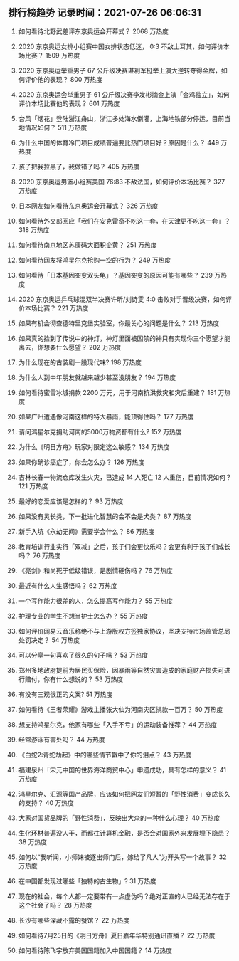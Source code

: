 
## 排行榜趋势 记录时间：2021-07-26 06:06:31
  
  1. 如何看待北野武差评东京奥运会开幕式？ 2068 万热度
    
  2. 2020 东京奥运女排小组赛中国女排状态低迷， 0:3 不敌土耳其，如何评价本场比赛？ 1509 万热度
    
  3. 2020 东京奥运举重男子 67 公斤级决赛谌利军挺举上演大逆转夺得金牌，如何评价他的表现？ 800 万热度
    
  4. 2020 东京奥运会举重男子 61 公斤级决赛李发彬摘金上演「金鸡独立」，如何评价本场比赛他的表现？ 601 万热度
    
  5. 台风「烟花」登陆浙江舟山，浙江多处海水倒灌，上海地铁部分停运，目前当地情况如何？ 511 万热度
    
  6. 为什么中国的体育冷门项目成绩普遍要比热门项目好？原因是什么？ 449 万热度
    
  7. 孩子把我拉黑了，我做错了吗？ 405 万热度
    
  8. 2020 东京奥运男篮小组赛美国 76:83 不敌法国，如何评价本场比赛？ 327 万热度
    
  9. 日本网友如何看待东京奥运会开幕式？ 326 万热度
    
  10. 如何看待外交部回应「我们在安克雷奇不吃这一套，在天津更不吃这一套」？ 318 万热度
    
  11. 如何看待南京地区苏康码大面积变黄？ 251 万热度
    
  12. 如何看待网友将鸿星尔克抢购一空的行为？ 249 万热度
    
  13. 如何看待「日本基因突变双头龟」？基因突变的原因可能有哪些？ 239 万热度
    
  14. 2020 东京奥运乒乓球混双半决赛许昕/刘诗雯 4:0 击败对手晋级决赛，如何评价本场比赛？ 221 万热度
    
  15. 如果有机会彻查德特里克堡实验室，你最关心的问题是什么？ 213 万热度
    
  16. 如果真的捡到了传说中的神灯，神灯里面被囚禁的神只有实现你三个愿望才能离去，你想要什么愿望？ 202 万热度
    
  17. 为什么现在的古装剧一股现代味? 198 万热度
    
  18. 为什么人到中年朋友就越来越少甚至没朋友？ 194 万热度
    
  19. 如何看待蜜雪冰城捐款 2200 万元，用于河南抗洪救灾和灾后重建？ 181 万热度
    
  20. 如果广州遭遇像河南这样的特大暴雨，能顶得住吗？ 177 万热度
    
  21. 请问鸿星尔克捐助河南的5000万物资都有什么? 152 万热度
    
  22. 为什么《明日方舟》玩家对限定这么敏感？ 134 万热度
    
  23. 如果你确诊癌症了，你会怎么办？ 126 万热度
    
  24. 吉林长春一物流仓库发生火灾，已造成 14 人死亡 12 人重伤，目前情况如何？ 121 万热度
    
  25. 最好的恋爱应该是怎样的？ 93 万热度
    
  26. 如果没有灵长类，下一批进化智慧的会不会是犬类？ 87 万热度
    
  27. 新手入坑《永劫无间》需要学会什么？ 86 万热度
    
  28. 教育培训行业实行「双减」之后，孩子们会更快乐吗？会更有利于孩子们成长吗？ 76 万热度
    
  29. 《亮剑》和尚死于低级错误，是剧情硬伤吗？ 76 万热度
    
  30. 最近有什么人生感悟吗？ 62 万热度
    
  31. 一个写作能力很差的人，怎么提高写作能力？ 55 万热度
    
  32. 护理专业的学生不想当护士怎么办？ 55 万热度
    
  33. 如何评价网易云音乐称绝不与上游版权方签独家协议，坚决支持市场监管总局处罚决定？ 54 万热度
    
  34. 可以分享一句喜欢了很久的句子吗？ 53 万热度
    
  35. 郑州多地政府提前为居民买保险，因暴雨等自然灾害造成的家庭财产损失可进行赔付，你有什么想说的？ 53 万热度
    
  36. 有没有三观很正的文案? 51 万热度
    
  37. 如何看待《王者荣耀》游戏主播张大仙为河南灾区捐款一百万？ 50 万热度
    
  38. 想支持鸿星尔克，他家有哪些「入手不亏」的运动装备推荐？ 44 万热度
    
  39. 经常游泳有害处吗？ 44 万热度
    
  40. 《白蛇2:青蛇劫起》中的哪些情节戳中了你的泪点？ 43 万热度
    
  41. 福建泉州「宋元中国的世界海洋商贸中心」申遗成功，具有怎样的意义？ 41 万热度
    
  42. 鸿星尔克、汇源等国产品牌，应该如何把网友们短暂的「野性消费」变成长久的支持？ 40 万热度
    
  43. 大家对国货品牌的「野性消费」，反映出大众的一种什么心理？ 40 万热度
    
  44. 生化环材普遍没人干，而都往计算机金融，是否会对国家外来发展埋下隐患？ 38 万热度
    
  45. 如何以“我听闻，小师妹被逐出师门后，嫁给了凡人”为开头写一个故事？ 32 万热度
    
  46. 在中国都发现过哪些「独特的古生物」? 31 万热度
    
  47. 现在的社会，每个人都一定要带有一点虚伪吗？绝对正直的人已经无法存在于这个社会了吗？ 28 万热度
    
  48. 长沙有哪些深藏不露的餐馆？ 22 万热度
    
  49. 如何看待7月25日的《明日方舟》夏日嘉年华特别通讯直播？ 22 万热度
    
  50. 如何看待陈飞宇放弃美国国籍加入中国国籍？ 14 万热度
    